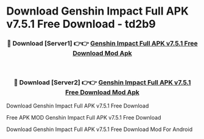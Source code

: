 # Download Genshin Impact Full APK v7.5.1 Free Download - td2b9



<div align="center">
<h3>🔴 Download [Server1] 👉👉 <a href="https://momento.my/?title=Genshin_Impact_Full_APK_v7.5.1_Free_Download">Genshin Impact Full APK v7.5.1 Free Download Mod Apk</a></h3><br>

<h3>🔴 Download [Server2] 👉👉 <a href="https://momento.my/?title=Genshin_Impact_Full_APK_v7.5.1_Free_Download">Genshin Impact Full APK v7.5.1 Free Download Mod Apk</a></h3>
</div>



Download Genshin Impact Full APK v7.5.1 Free Download 

Free APK MOD Genshin Impact Full APK v7.5.1 Free Download 

Download Genshin Impact Full APK v7.5.1 Free Download Mod For Android
